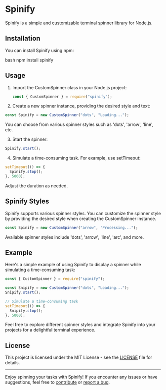 # Spinify

Spinify is a simple and customizable terminal spinner library for Node.js.

## Installation

You can install Spinify using npm:

bash
npm install spinify

## Usage

1. Import the CustomSpinner class in your Node.js project:

   ```javascript
   const { CustomSpinner } = require("spinify");
   ```

2. Create a new spinner instance, providing the desired style and text:

```javascript
const Spinify = new CustomSpinner("dots", "Loading...");
```

You can choose from various spinner styles such as 'dots', 'arrow', 'line', etc.

3. Start the spinner:

```javascript
Spinify.start();
```

4. Simulate a time-consuming task. For example, use setTimeout:

```javascript
setTimeout(() => {
  Spinify.stop();
}, 5000);
```

Adjust the duration as needed.

## Spinify Styles

Spinify supports various spinner styles. You can customize the spinner style by providing the desired style when creating the CustomSpinner instance.

```javascript
const Spinify = new CustomSpinner("arrow", "Processing...");
```

Available spinner styles include 'dots', 'arrow', 'line', 'arc', and more.

## Example

Here's a simple example of using Spinify to display a spinner while simulating a time-consuming task:

```javascript
const { CustomSpinner } = require("spinify");

const Snipify = new CustomSpinner("dots", "Loading...");
Snipify.start();

// Simulate a time-consuming task
setTimeout(() => {
  Snipify.stop();
}, 5000);
```

Feel free to explore different spinner styles and integrate Spinify into your projects for a delightful terminal experience.

## License

This project is licensed under the MIT License - see the [LICENSE](LICENSE) file for details.

---

Enjoy spinning your tasks with Spinify! If you encounter any issues or have suggestions, feel free to [contribute](CONTRIBUTING.md) or [report a bug](https://github.com/watercubz/spinify).
